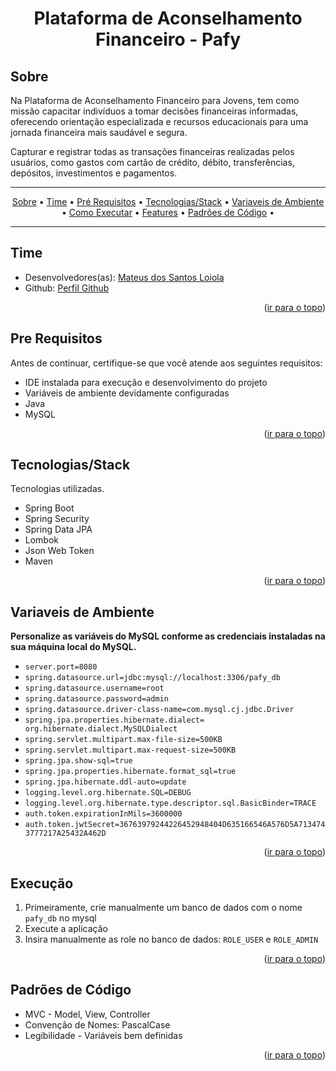 <div align="center">

# Plataforma de Aconselhamento Financeiro - Pafy

</div>

## Sobre

<p>
Na Plataforma de Aconselhamento Financeiro para Jovens, tem como missão capacitar indivíduos a tomar decisões financeiras informadas, oferecendo orientação especializada e recursos educacionais para uma jornada financeira mais saudável e segura. 
</p>
<p>
Capturar e registrar todas as transações financeiras realizadas pelos usuários, como gastos com cartão de crédito, débito, transferências, depósitos, investimentos e pagamentos. 
</p>

---

<p align="center">
 <a href="#sobre">Sobre</a> •
 <a href="#time">Time</a> •
 <a href="#pre-requisitos">Pré Requisitos</a> •
 <a href="#tecnologiasstack">Tecnologias/Stack</a> •
 <a href="#variaveis-de-ambiente">Variaveis de Ambiente</a> •
 <a href="#como-executar">Como Executar</a> •
 <a href="#features">Features</a> •
 <a href="#padrões-de-código">Padrões de Código</a> •
</p>

---

## Time

- Desenvolvedores(as): <a href="https://www.linkedin.com/in/mateus-dos-santos/">Mateus dos Santos Loiola</a>
- Github: <a href="https://github.com/Mateus0808">Perfil Github</a>

<p align="right">(<a href="#top">ir para o topo</a>)</p>

## Pre Requisitos

Antes de continuar, certifique-se que você atende aos seguintes requisitos:

- IDE instalada para execução e desenvolvimento do projeto
- Variáveis de ambiente devidamente configuradas
- Java
- MySQL

<p align="right">(<a href="#top">ir para o topo</a>)</p>

## Tecnologias/Stack

Tecnologias utilizadas.

- Spring Boot
- Spring Security
- Spring Data JPA
- Lombok
- Json Web Token
- Maven

<p align="right">(<a href="#top">ir para o topo</a>)</p>

## Variaveis de Ambiente
**Personalize as variáveis do MySQL conforme as credenciais instaladas na sua máquina local do MySQL.**
- `server.port=8080`
- `spring.datasource.url=jdbc:mysql://localhost:3306/pafy_db`
- `spring.datasource.username=root`
- `spring.datasource.password=admin`
- `spring.datasource.driver-class-name=com.mysql.cj.jdbc.Driver`
- `spring.jpa.properties.hibernate.dialect= org.hibernate.dialect.MySQLDialect`
- `spring.servlet.multipart.max-file-size=500KB`
- `spring.servlet.multipart.max-request-size=500KB`
- `spring.jpa.show-sql=true`
- `spring.jpa.properties.hibernate.format_sql=true`
- `spring.jpa.hibernate.ddl-auto=update`
- `logging.level.org.hibernate.SQL=DEBUG`
- `logging.level.org.hibernate.type.descriptor.sql.BasicBinder=TRACE`
- `auth.token.expirationInMils=3600000`
- `auth.token.jwtSecret=36763979244226452948404D635166546A576D5A7134743777217A25432A462D`

<p align="right">(<a href="#top">ir para o topo</a>)</p>

## Execução
1. Primeiramente, crie manualmente um banco de dados com o nome `pafy_db` no mysql
2. Execute a aplicação
3. Insira manualmente as role no banco de dados: `ROLE_USER` e `ROLE_ADMIN`

<p align="right">(<a href="#top">ir para o topo</a>)</p>

## Padrões de Código
- MVC - Model, View, Controller
- Convenção de Nomes: PascalCase
- Legibilidade - Variáveis bem definidas

<p align="right">(<a href="#top">ir para o topo</a>)</p>
